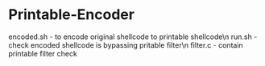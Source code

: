 # Printable-Encoder
encoded.sh - to encode original shellcode to printable shellcode\n
run.sh    - check encoded shellcode is bypassing pritable filter\n
filter.c - contain printable filter check 
